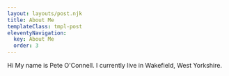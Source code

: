```yaml
---
layout: layouts/post.njk
title: About Me
templateClass: tmpl-post
eleventyNavigation:
  key: About Me
  order: 3
---
```


Hi My name is Pete O'Connell. I currently live in Wakefield, West Yorkshire. 

